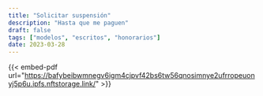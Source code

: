 ```yaml
---
title: "Solicitar suspensión"
description: "Hasta que me paguen"
draft: false
tags: ["modelos", "escritos", "honorarios"]
date: 2023-03-28
---
```



{{< embed-pdf url="https://bafybeibwmnegv6igm4cjpvf42bs6tw56qnosimnye2ufrropeuonyj5p6u.ipfs.nftstorage.link/" >}}




